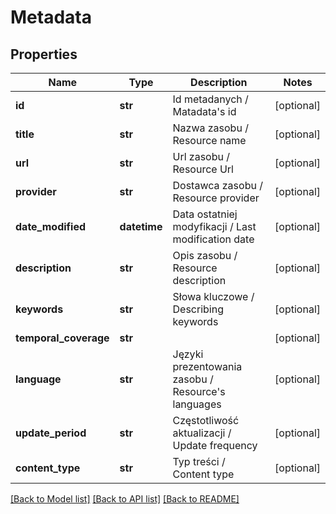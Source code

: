 # Metadata

## Properties
Name | Type | Description | Notes
------------ | ------------- | ------------- | -------------
**id** | **str** | Id metadanych / Matadata&#39;s id | [optional] 
**title** | **str** | Nazwa zasobu / Resource name | [optional] 
**url** | **str** | Url zasobu / Resource Url | [optional] 
**provider** | **str** | Dostawca zasobu / Resource provider | [optional] 
**date_modified** | **datetime** | Data ostatniej modyfikacji / Last modification date | [optional] 
**description** | **str** | Opis zasobu / Resource description | [optional] 
**keywords** | **str** | Słowa kluczowe / Describing keywords | [optional] 
**temporal_coverage** | **str** |  | [optional] 
**language** | **str** | Języki prezentowania zasobu / Resource&#39;s languages | [optional] 
**update_period** | **str** | Częstotliwość aktualizacji / Update frequency | [optional] 
**content_type** | **str** | Typ treści / Content type | [optional] 

[[Back to Model list]](../README.md#documentation-for-models) [[Back to API list]](../README.md#documentation-for-api-endpoints) [[Back to README]](../README.md)


